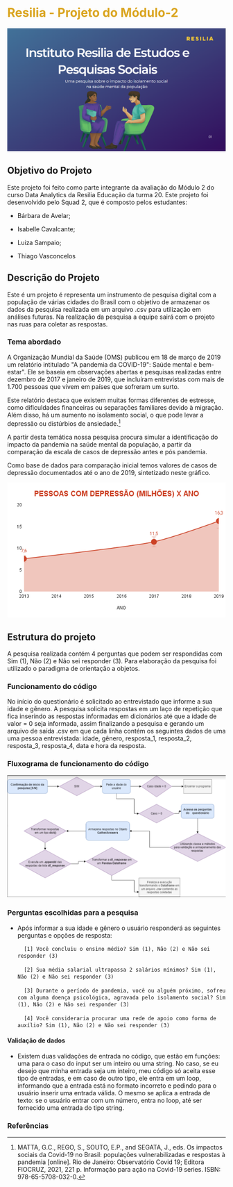
# <font color="#DAA520">Resilia - Projeto do Módulo-2</font>

![](https://raw.githubusercontent.com/isa-sputnik/Projeto2/main/capa.png)

## Objetivo do Projeto

Este projeto foi feito como parte integrante da avaliação do Módulo 2 do curso Data Analytics da Resilia Educação da turma 20. Este projeto foi desenvolvido pelo Squad 2, que é composto pelos estudantes:

- Bárbara de Avelar;

- Isabelle Cavalcante;

- Luiza Sampaio;

- Thiago Vasconcelos


## Descrição do Projeto

Este é um projeto é representa um instrumento de pesquisa digital com a população de várias cidades do Brasil com o objetivo de armazenar os dados da pesquisa realizada em um arquivo .csv para utilização em análises futuras. Na realização da pesquisa a equipe sairá com o projeto nas ruas para coletar as respostas.

### Tema abordado

A Organização Mundial da Saúde (OMS) publicou em 18 de março de 2019 um relatório intitulado "A pandemia da COVID-19": Saúde mental e bem-estar". Ele se baseia em observações abertas e pesquisas realizadas entre dezembro de 2017 e janeiro de 2019, que incluíram entrevistas com mais de 1.700 pessoas que vivem em países que sofreram um surto.

Este relatório destaca que existem muitas formas diferentes de estresse, como dificuldades financeiras ou separações familiares devido à migração. Além disso, há um aumento no isolamento social, o que pode levar a depressão ou distúrbios de ansiedade.[^1]

A partir desta temática nossa pesquisa procura simular a identificação do impacto da pandemia na saúde mental da população, a partir da comparação da escala de casos de depressão antes e pós pandemia. 

Como base de dados para comparação inicial temos valores de casos de depressão documentados até o ano de 2019, sintetizado neste gráfico.

![](https://raw.githubusercontent.com/isa-sputnik/Projeto2/main/PESSOAS%20COM%20DEPRESSÃO%20(MILHÕES)%20X%20ANO.png)


## Estrutura do projeto

A pesquisa realizada contém 4 perguntas que podem ser respondidas com Sim (1), Não (2) e Não sei responder (3). Para elaboração da pesquisa foi utilizado o paradigma de orientação a objetos.

### Funcionamento do código

No início do questionário é solicitado ao entrevistado que informe a sua idade e
gênero.  A pesquisa solicita respostas em um laço de repetição que fica
inserindo as respostas informadas em dicionários até que a idade de valor = 0
seja informada, assim finalizando a pesquisa e gerando um arquivo de saída .csv em que cada linha contém os seguintes dados de uma uma pessoa entrevistada: idade, gênero, resposta_1, resposta_2, resposta_3, resposta_4, data e hora da resposta.
	
### Fluxograma de funcionamento do código
		
![](https://raw.githubusercontent.com/isa-sputnik/Projeto2/main/fluxograma.png)

### Perguntas escolhidas para a pesquisa

- Após informar a sua idade e gênero o usuário responderá as seguintes perguntas e opções de resposta:

		[1] Você concluiu o ensino médio? Sim (1), Não (2) e Não sei responder (3)
		
		[2] Sua média salarial ultrapassa 2 salários mínimos? Sim (1), Não (2) e Não sei responder (3)
		
		[3] Durante o período de pandemia, você ou alguém próximo, sofreu com alguma doença psicológica, agravada pelo isolamento social? Sim (1), Não (2) e Não sei responder (3)
		
		[4] Você consideraria procurar uma rede de apoio como forma de auxílio? Sim (1), Não (2) e Não sei responder (3)

#### Validação de dados
		
- Existem duas validações de entrada no código, que estão em funções: uma para o caso do input ser um inteiro ou uma string. No caso, se eu desejo que minha entrada seja um inteiro, meu código só aceita esse tipo de entradas, e em caso de outro tipo, ele entra em um loop, informando que a entrada está no formato incorreto e pedindo para o usuário inserir uma entrada válida. O mesmo se aplica a entrada de texto: se o usuário entrar com um número, entra no loop, até ser fornecido uma entrada do tipo string.

### Referências

[^1]: MATTA, G.C., REGO, S., SOUTO, E.P., and SEGATA, J., eds. Os impactos sociais da Covid-19 no Brasil: populações vulnerabilizadas e respostas à pandemia [online]. Rio de Janeiro: Observatório Covid 19; Editora FIOCRUZ, 2021, 221 p. Informação para ação na Covid-19 series. ISBN: 978-65-5708-032-0.
